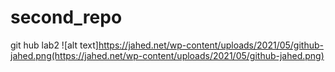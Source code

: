 # second_repo
git hub lab2
![alt text]https://jahed.net/wp-content/uploads/2021/05/github-jahed.png(https://jahed.net/wp-content/uploads/2021/05/github-jahed.png)
